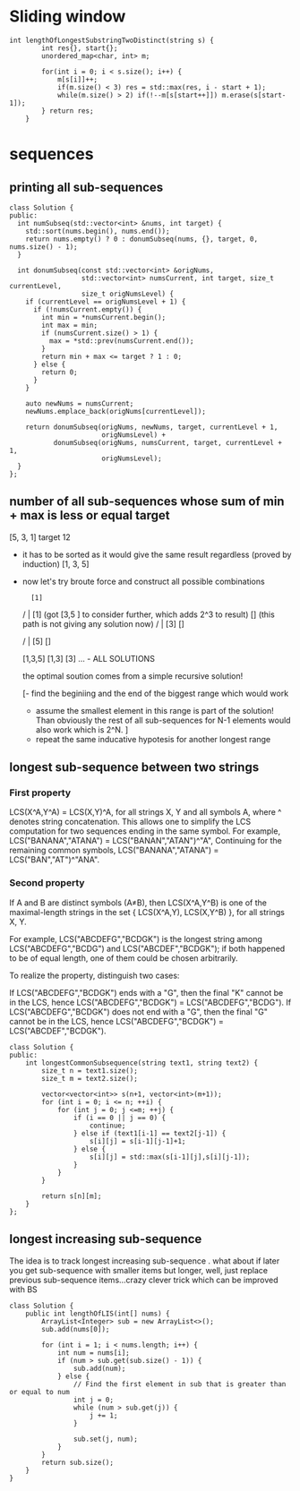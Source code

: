 
# Sliding window

```
int lengthOfLongestSubstringTwoDistinct(string s) {
        int res{}, start{};
        unordered_map<char, int> m;

        for(int i = 0; i < s.size(); i++) {
            m[s[i]]++;
            if(m.size() < 3) res = std::max(res, i - start + 1);
            while(m.size() > 2) if(!--m[s[start++]]) m.erase(s[start-1]);
        } return res;
    }
```

# sequences

## printing all sub-sequences

```
class Solution {
public:
  int numSubseq(std::vector<int> &nums, int target) {
    std::sort(nums.begin(), nums.end());
    return nums.empty() ? 0 : donumSubseq(nums, {}, target, 0, nums.size() - 1);
  }

  int donumSubseq(const std::vector<int> &origNums,
                  std::vector<int> numsCurrent, int target, size_t currentLevel,
                  size_t origNumsLevel) {
    if (currentLevel == origNumsLevel + 1) {
      if (!numsCurrent.empty()) {
        int min = *numsCurrent.begin();
        int max = min;
        if (numsCurrent.size() > 1) {
          max = *std::prev(numsCurrent.end());
        }
        return min + max <= target ? 1 : 0;
      } else {
        return 0;
      }
    }

    auto newNums = numsCurrent;
    newNums.emplace_back(origNums[currentLevel]);

    return donumSubseq(origNums, newNums, target, currentLevel + 1,
                       origNumsLevel) +
           donumSubseq(origNums, numsCurrent, target, currentLevel + 1,
                       origNumsLevel);
  }
};
```

## number of all sub-sequences whose sum of min + max is less or equal target

[5, 3, 1] target 12

- it has to be sorted as it would give the same result regardless (proved by induction)
   [1, 3, 5]

- now let's try broute force and construct all possible combinations
  
        [1]   
   /                                                                   |
   [1] (got [3,5 ] to consider further, which adds 2^3 to result)    [] (this path is not giving any solution now)
   /                        |
   [3]                      []
 
   /                          | 
   [5]                       []

   [1,3,5] [1,3] [3]  ...  - ALL SOLUTIONS   

   the optimal soution comes from a simple recursive solution!


   [- find the beginiing and the end of the biggest range which would work
   - assume the smallest element in this range is part of the solution! Than obviously the rest of all sub-sequences for N-1 elements would also work which is 2^N. ]
   - repeat the same inducative hypotesis for another longest range


## longest sub-sequence between two strings

### First property

LCS(X^A,Y^A) = LCS(X,Y)^A, for all strings X, Y and all symbols A, where ^ denotes string concatenation. This allows one to simplify the LCS computation for two sequences ending in the same symbol. For example, LCS("BANANA","ATANA") = LCS("BANAN","ATAN")^"A", Continuing for the remaining common symbols, LCS("BANANA","ATANA") = LCS("BAN","AT")^"ANA".

### Second property

If A and B are distinct symbols (A≠B), then LCS(X^A,Y^B) is one of the maximal-length strings in the set { LCS(X^A,Y), LCS(X,Y^B) }, for all strings X, Y.

For example, LCS("ABCDEFG","BCDGK") is the longest string among LCS("ABCDEFG","BCDG") and LCS("ABCDEF","BCDGK"); if both happened to be of equal length, one of them could be chosen arbitrarily.

To realize the property, distinguish two cases:

If LCS("ABCDEFG","BCDGK") ends with a "G", then the final "K" cannot be in the LCS, hence LCS("ABCDEFG","BCDGK") = LCS("ABCDEFG","BCDG").
If LCS("ABCDEFG","BCDGK") does not end with a "G", then the final "G" cannot be in the LCS, hence LCS("ABCDEFG","BCDGK") = LCS("ABCDEF","BCDGK").


```
class Solution {
public:
    int longestCommonSubsequence(string text1, string text2) {
        size_t n = text1.size();
        size_t m = text2.size();

        vector<vector<int>> s(n+1, vector<int>(m+1));
        for (int i = 0; i <= n; ++i) {
            for (int j = 0; j <=m; ++j) {
                if (i == 0 || j == 0) {
                    continue;
                } else if (text1[i-1] == text2[j-1]) {
                    s[i][j] = s[i-1][j-1]+1;
                } else {
                    s[i][j] = std::max(s[i-1][j],s[i][j-1]);
                }
            }
        }

        return s[n][m];        
    }
};

```

## longest increasing sub-sequence

The idea is to track longest increasing sub-sequence . what about if later you get sub-sequence with smaller items but longer, well, just replace previous sub-sequence items...crazy clever trick which can be improved with BS


```
class Solution {
    public int lengthOfLIS(int[] nums) {
        ArrayList<Integer> sub = new ArrayList<>();
        sub.add(nums[0]);
        
        for (int i = 1; i < nums.length; i++) {
            int num = nums[i];
            if (num > sub.get(sub.size() - 1)) {
                sub.add(num);
            } else {
                // Find the first element in sub that is greater than or equal to num
                int j = 0;
                while (num > sub.get(j)) {
                    j += 1;
                }
                
                sub.set(j, num);
            }
        }        
        return sub.size();
    }
}
```







    

  